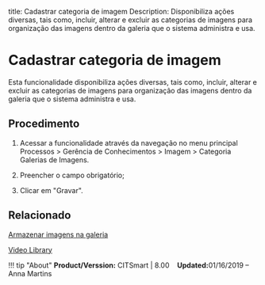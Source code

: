 title: Cadastrar categoria de imagem
Description: Disponibiliza ações diversas, tais como, incluir, alterar e excluir as categorias de imagens para organização das imagens dentro da galeria que o sistema administra e usa.
# Cadastrar categoria de imagem

Esta funcionalidade disponibiliza ações diversas, tais como, incluir, alterar e
excluir as categorias de imagens para organização das imagens dentro da galeria
que o sistema administra e usa.

Procedimento
----------------

1.  Acessar a funcionalidade através da navegação no menu principal
    Processos \> Gerência de Conhecimentos \> Imagem \> Categoria Galerias de
    Imagens.

2.  Preencher o campo obrigatório;

3.  Clicar em "Gravar".


Relacionado
--------

[Armazenar imagens na galeria](/pt-br/citsmart-platform-8/processes/knowledge/configuration/store-images-gallery.html)

<i class='fa fa-youtube-play  fa-2x' style='color:#97ce17;vertical-align: middle;'> </i> [Video Library](https://www.youtube.com/playlist?list=PLB5qK2uzf2RMbaWr-pRsc9bsaVnc_xTzd)

!!! tip "About"
    <b>Product/Verssion:</b> CITSmart | 8.00 &nbsp;&nbsp;
    <b>Updated:</b>01/16/2019 – Anna Martins 


